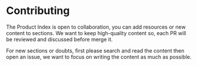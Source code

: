 # Contributing

The Product Index is open to collaboration, you can add resources or new content to sections.
We want to keep high-quality content so, each PR will be reviewed and discussed before merge it.

For new sections or doubts, first please search and read the content then open an issue, we want to focus on writing the content as much as possible.
